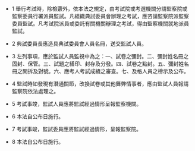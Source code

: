 * 1 舉行考試時，除檢覈外，依本法之規定，由考試院或考選機關分請監察院或監察委員行署派員監試。凡組織典試委員會辦理之考試，應咨請監察院派監察委員監試。凡考試院派員或委託有關機關辦理之考試，得由監察機關就地派員監試。

* 2 典試委員長應造具典試委員會人員名冊，送交監試人員。

* 3 左列事項，應於監試人員監視中為之：一、試卷之彌封。二、彌封姓名冊之固封、保管。三、試題之繕印、封存及分發。四、試卷之點封。五、彌封姓名冊之開拆及對號。六、應考人考試成績之審查。七、及格人員之榜示及公布。

* 4 監試時如發現有潛通關節，改換試卷或其他舞弊情事者，應由監試人員報請監察院依法處理之。

* 5 考試事竣，監試人員應將監試經過情形呈報監察機關。

* 6 本法自公布日施行。

* 7 考試事竣，監試委員應將監試經過情形，呈報監察院。

* 8 本法自公布日施行。

